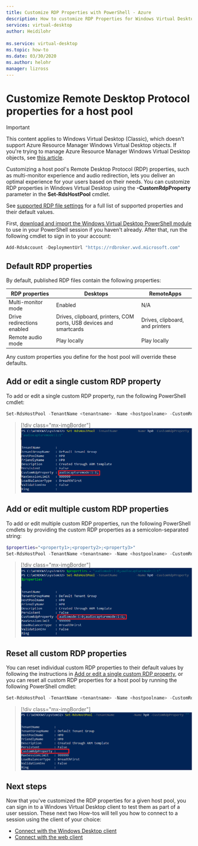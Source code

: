 ```yaml
---
title: Customize RDP Properties with PowerShell - Azure
description: How to customize RDP Properties for Windows Virtual Desktop with PowerShell cmdlets.
services: virtual-desktop
author: Heidilohr

ms.service: virtual-desktop
ms.topic: how-to
ms.date: 03/30/2020
ms.author: helohr
manager: lizross
---
```

# Customize Remote Desktop Protocol properties for a host pool

>[!IMPORTANT]
>This content applies to Windows Virtual Desktop (Classic), which doesn't support Azure Resource Manager Windows Virtual Desktop objects. If you're trying to manage Azure Resource Manager Windows Virtual Desktop objects, see [this article](../customize-rdp-properties.md).

Customizing a host pool's Remote Desktop Protocol (RDP) properties, such as multi-monitor experience and audio redirection, lets you deliver an optimal experience for your users based on their needs. You can customize RDP properties in Windows Virtual Desktop using the **-CustomRdpProperty** parameter in the **Set-RdsHostPool** cmdlet.

See [supported RDP file settings](https://docs.microsoft.com/windows-server/remote/remote-desktop-services/clients/rdp-files?context=/azure/virtual-desktop/context/context) for a full list of supported properties and their default values.

First, [download and import the Windows Virtual Desktop PowerShell module](/powershell/windows-virtual-desktop/overview/) to use in your PowerShell session if you haven't already. After that, run the following cmdlet to sign in to your account:

```powershell
Add-RdsAccount -DeploymentUrl "https://rdbroker.wvd.microsoft.com"
```

## Default RDP properties

By default, published RDP files contain the following properties:

|RDP properties | Desktops | RemoteApps |
|---|---| --- |
| Multi-monitor mode | Enabled | N/A |
| Drive redirections enabled | Drives, clipboard, printers, COM ports, USB devices and smartcards| Drives, clipboard, and printers |
| Remote audio mode | Play locally | Play locally |

Any custom properties you define for the host pool will override these defaults.

## Add or edit a single custom RDP property

To add or edit a single custom RDP property, run the following PowerShell cmdlet:

```powershell
Set-RdsHostPool -TenantName <tenantname> -Name <hostpoolname> -CustomRdpProperty "<property>"
```

> [!div class="mx-imgBorder"]
> ![A screenshot of PowerShell cmdlet Get-RDSRemoteApp with Name and FriendlyName highlighted.](../media/singlecustomrdpproperty.png)

## Add or edit multiple custom RDP properties

To add or edit multiple custom RDP properties, run the following PowerShell cmdlets by providing the custom RDP properties as a semicolon-separated string:

```powershell
$properties="<property1>;<property2>;<property3>"
Set-RdsHostPool -TenantName <tenantname> -Name <hostpoolname> -CustomRdpProperty $properties
```

> [!div class="mx-imgBorder"]
> ![A screenshot of PowerShell cmdlet Get-RDSRemoteApp with Name and FriendlyName highlighted.](../media/multiplecustomrdpproperty.png)

## Reset all custom RDP properties

You can reset individual custom RDP properties to their default values by following the instructions in [Add or edit a single custom RDP property](#add-or-edit-a-single-custom-rdp-property), or you can reset all custom RDP properties for a host pool by running the following PowerShell cmdlet:

```powershell
Set-RdsHostPool -TenantName <tenantname> -Name <hostpoolname> -CustomRdpProperty ""
```

> [!div class="mx-imgBorder"]
> ![A screenshot of PowerShell cmdlet Get-RDSRemoteApp with Name and FriendlyName highlighted.](../media/resetcustomrdpproperty.png)

## Next steps

Now that you've customized the RDP properties for a given host pool, you can sign in to a Windows Virtual Desktop client to test them as part of a user session. These next two How-tos will tell you how to connect to a session using the client of your choice:

- [Connect with the Windows Desktop client](connect-windows-7-10-2019.md)
- [Connect with the web client](connect-web-2019.md)

